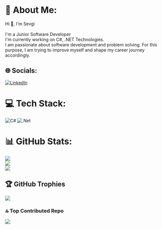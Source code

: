 # 💫 About Me:
Hi  👋, I'm Sevgi<br><br>I'm a Junior Software Developer<br>I'm currently working on C#, .NET Technologies. <br>I am passionate about software development and problem solving. For this purpose, I am trying to improve myself and shape my career journey accordingly.


## 🌐 Socials:
[![LinkedIn](https://img.shields.io/badge/LinkedIn-%230077B5.svg?logo=linkedin&logoColor=white)](https://linkedin.com/in/https://www.linkedin.com/in/sevgitut/) 

# 💻 Tech Stack:
![C#](https://img.shields.io/badge/c%23-%23239120.svg?style=for-the-badge&logo=c-sharp&logoColor=white) ![.Net](https://img.shields.io/badge/.NET-5C2D91?style=for-the-badge&logo=.net&logoColor=white)
# 📊 GitHub Stats:
![](https://github-readme-stats.vercel.app/api?username=sevgitut&theme=radical&hide_border=false&include_all_commits=true&count_private=true)<br/>
![](https://github-readme-streak-stats.herokuapp.com/?user=sevgitut&theme=radical&hide_border=false)<br/>
![](https://github-readme-stats.vercel.app/api/top-langs/?username=sevgitut&theme=radical&hide_border=false&include_all_commits=true&count_private=true&layout=compact)

## 🏆 GitHub Trophies
![](https://github-profile-trophy.vercel.app/?username=sevgitut&theme=radical&no-frame=false&no-bg=true&margin-w=4)

### 🔝 Top Contributed Repo
![](https://github-contributor-stats.vercel.app/api?username=sevgitut&limit=5&theme=radical&combine_all_yearly_contributions=true)

<!-- Proudly created with GPRM ( https://gprm.itsvg.in ) -->